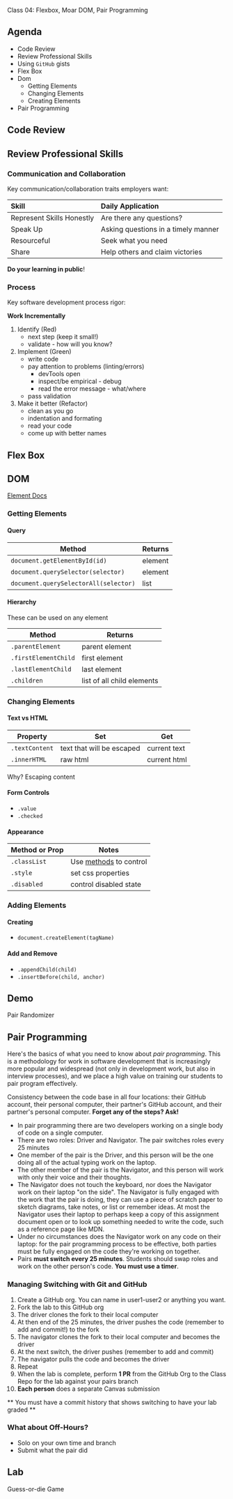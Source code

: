 Class 04: Flexbox, Moar DOM, Pair Programming

## Agenda

* Code Review
* Review Professional Skills
* Using `GitHub` gists
* Flex Box
* Dom
    * Getting Elements
    * Changing Elements
    * Creating Elements
* Pair Programming

## Code Review

## Review Professional Skills

### Communication and Collaboration

Key communication/collaboration traits employers want:

Skill | Daily Application
:---|:---
Represent Skills Honestly | Are there any questions?  
Speak Up | Asking questions in a timely manner
Resourceful | Seek what you need
Share | Help others and claim victories

**Do your learning in public**!

### Process

Key software development process rigor:

**Work Incrementally**

1. Identify (Red)
    * next step (keep it small!)
    * validate - how will you know?
1. Implement (Green)
    * write code
    * pay attention to problems (linting/errors)
        * devTools open
        * inspect/be empirical - debug
        * read the error message - what/where
    * pass validation
1. Make it better (Refactor)
    * clean as you go
    * indentation and formating
    * read your code
    * come up with better names

## Flex Box

## DOM

[Element Docs](https://developer.mozilla.org/en-US/docs/Web/API/Element)

### Getting Elements

#### Query

Method | Returns
---|---
`document.getElementById(id)` | element
`document.querySelector(selector)` | element
`document.querySelectorAll(selector)` | list

#### Hierarchy

These can be used on any element

Method | Returns
---|---
`.parentElement` | parent element
`.firstElementChild` | first element
`.lastElementChild` | last element
`.children` | list of all child elements

### Changing Elements

#### Text vs HTML

Property | Set | Get
---|---|---
`.textContent` | text that will be escaped | current text
`.innerHTML` | raw html | current html

Why? Escaping content

#### Form Controls

* `.value`
* `.checked`

#### Appearance

Method or Prop | Notes
---|---
`.classList` | Use [methods](https://developer.mozilla.org/en-US/docs/Web/API/Element/classList) to control
`.style` | set css properties
`.disabled` | control disabled state

### Adding Elements

#### Creating

* `document.createElement(tagName)`

#### Add and Remove

* `.appendChild(child)`
* `.insertBefore(child, anchor)`

## Demo

Pair Randomizer

## Pair Programming

Here's the basics of what you need to know about *pair programming*. This is a methodology for work in software development that is increasingly more popular and widespread (not only in development work, but also in interview processes), and we place a high value on training our students to pair program effectively.

Consistency between the code base in all four locations: their GitHub account, their personal computer, their partner's GitHub account, and their partner's personal computer. **Forget any of the steps? Ask!**

* In pair programming there are two developers working on a single body of code on a single computer.
* There are two roles: Driver and Navigator. The pair switches roles every 25 minutes
* One member of the pair is the Driver, and this person will be the one doing all of the actual typing work on the laptop.
* The other member of the pair is the Navigator, and this person will work with only their voice and their thoughts.
* The Navigator does not touch the keyboard, nor does the Navigator work on their laptop "on the side". The Navigator is fully engaged with the work that the pair is doing, they can use a piece of scratch paper to sketch diagrams, take notes, or list or remember ideas. At most the Navigator uses their laptop to perhaps keep a copy of this assignment document open or to look up something needed to write the code, such as a reference page like MDN.
* Under no circumstances does the Navigator work on any code on their laptop: for the pair programming process to be effective, both parties must be fully engaged on the code they're working on together.
* Pairs **must switch every 25 minutes**. Students should swap roles and work on the other person's code. **You must use a timer**.

### Managing Switching with Git and GitHub

1. Create a GitHub org. You can name in user1-user2 or anything you want.
1. Fork the lab to this GitHub org
1. The driver clones the fork to their local computer
1. At then end of the 25 minutes, the driver pushes the code (remember to add and commit!) to the fork
1. The navigator clones the fork to their local computer and becomes the driver
1. At the next switch, the driver pushes (remember to add and commit)
1. The navigator pulls the code and becomes the driver
1. Repeat
1. When the lab is complete, perform **1 PR** from the GitHub Org to the Class Repo for the lab against your pairs branch
1. **Each person** does a separate Canvas submission

** You must have a commit history that shows switching to have your lab graded **

### What about Off-Hours?

* Solo on your own time and branch
* Submit what the pair did

## Lab

Guess-or-die Game
